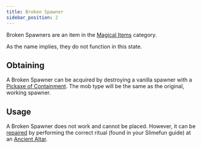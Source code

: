 ```yaml
---
title: Broken Spawner
sidebar_position: 2
---
```


Broken Spawners are an item in the [Magical Items](Magical-Items.md) category.

As the name implies, they do not function in this state.

## Obtaining

A Broken Spawner can be acquired by destroying a vanilla spawner with a [Pickaxe of Containment](../Tools/Pickaxe-of-Containment.md). The mob type will be the same as the original, working spawner.

## Usage

A Broken Spawner does not work and cannot be placed. However, it can be [repaired](../Magical-Gadgets/Reinforced-Spawner.md) by performing the correct ritual (found in your Slimefun guide) at an [Ancient Altar](../Magical-Gadgets/Ancient-Altar.md).
